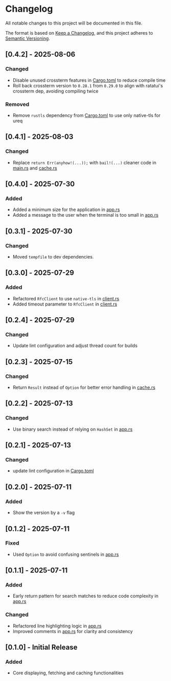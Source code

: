 # Changelog

All notable changes to this project will be documented in this file.

The format is based on [Keep a Changelog](https://keepachangelog.com/en/1.1.0/),
and this project adheres to [Semantic Versioning](https://semver.org/spec/v2.0.0.html).

## [0.4.2] - 2025-08-06

### Changed

- Disable unused crossterm features in [Cargo.toml](Cargo.toml) to reduce compile time
- Roll back crossterm version to `0.28.1` from `0.29.0` to align with ratatui's crossterm dep,
avoiding compiling twice

### Removed

- Remove `rustls` dependency from [Cargo.toml](Cargo.toml) to use only native-tls for ureq

## [0.4.1] - 2025-08-03

### Changed

- Replace `return Err(anyhow!(...));` with `bail!(...)` cleaner code in [main.rs](src/main.rs)
and [cache.rs](src/cache.rs)

## [0.4.0] - 2025-07-30

### Added

- Added a minimum size for the application in [app.rs](src/ui/app.rs)
- Added a message to the user when the terminal is too small in [app.rs](src/ui/app.rs)

## [0.3.1] - 2025-07-30

### Changed

- Moved `tempfile` to dev dependencies.

## [0.3.0] - 2025-07-29

### Added

- Refactored `RfcClient` to use `native-tls` in [client.rs](src/client.rs)
- Added timeout parameter to `RfcClient` in [client.rs](src/client.rs)

## [0.2.4] - 2025-07-29

### Changed

- Update lint configuration and adjust thread count for builds

## [0.2.3] - 2025-07-15

### Changed

- Return `Result` instead of `Option` for better error handling in [cache.rs](src/cache.rs)

## [0.2.2] - 2025-07-13

### Changed

- Use binary search instead of relying on `HashSet` in [app.rs](src/ui/app.rs)

## [0.2.1] - 2025-07-13

### Changed

- update lint configuration in [Cargo.toml](Cargo.toml)

## [0.2.0] - 2025-07-11

### Added

- Show the version by a `-v` flag

## [0.1.2] - 2025-07-11

### Fixed

- Used `Option` to avoid confusing sentinels in [app.rs](src/ui/app.rs)

## [0.1.1] - 2025-07-11

### Added

- Early return pattern for search matches to reduce code complexity in [app.rs](src/ui/app.rs)

### Changed

- Refactored line highlighting logic in [app.rs](src/ui/app.rs)
- Improved comments in [app.rs](src/ui/app.rs) for clarity and consistency

## [0.1.0] - Initial Release

### Added

- Core displaying, fetching and caching functionalities
